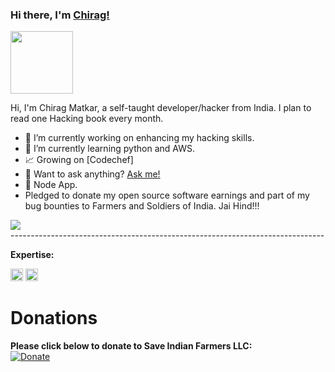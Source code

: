 ### Hi there, I'm [Chirag!](https://chiragmatkar.github.io) 
<img src="https://media.giphy.com/media/EppzaSdmWOtb5KyeJj/giphy.gif" width="100">

Hi, I'm Chirag Matkar, a self-taught developer/hacker from India. I plan to read one Hacking book every month.


- 🔭 I’m currently working on enhancing my hacking skills.
- 🌱 I’m currently learning python and AWS.
- 📈 Growing on [Codechef]
- 💬 Want to ask anything? [Ask me!](https://github.com/chiragmatkar/chiragmatkar/issues)
- 👷 Node App.
-    Pledged to donate my open source software earnings and part of my bug bounties to Farmers and Soldiers of India. Jai Hind!!!

<a href="https://github.com/chiragmatkar/github-profile-views-counter">
    <img src="https://komarev.com/ghpvc/?username=chiragmatkar">
</a>
<br>------------------------------------------------------------------------------</br>

**Expertise:**  

<code><img height="20" src="https://upload.wikimedia.org/wikipedia/commons/thumb/9/93/Amazon_Web_Services_Logo.svg/512px-Amazon_Web_Services_Logo.svg.png"></code>
<code><img height="20" src="https://upload.wikimedia.org/wikipedia/commons/thumb/c/c3/Python-logo-notext.svg/768px-Python-logo-notext.svg.png"></code>


# Donations

**Please click below to donate to Save Indian Farmers LLC:**  
[![Donate](https://img.shields.io/badge/Donate-PayPal-green.svg)](https://www.paypal.com/donate/?cmd=_s-xclick&hosted_button_id=XN87GF3YCDLME)
